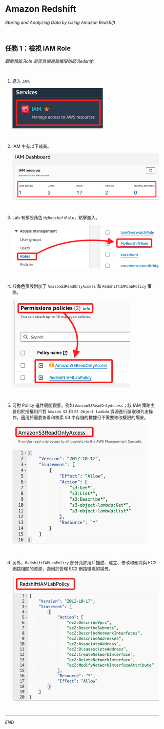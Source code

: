 # Amazon Redshift

_Storing and Analyzing Data by Using Amazon Redshift_

<br>

## 任務 1：檢視 IAM Role

_觀察預設 Role 是否具備適當權限訪問 Redshift_

<br>

1. 進入 `IAM`。

    ![](images/img_02.png)

<br>

2. IAM 中有以下成員。

    ![](images/img_25.png)

<br>

3. Lab 有預設角色 `MyRedshiftRole`，點擊進入。

    ![](images/img_03.png)

<br>

4. 該角色預設附加了 `AmazonS3ReadOnlyAccess` 和 `RedshiftIAMLabPolicy` 策略。

    ![](images/img_04.png)

<br>

5. 可對 Policy 進性展開觀察，例如 `AmazonS3ReadOnlyAccess`；該 IAM 策略主要用於授權用戶對 `Amazon S3` 和 `S3 Object Lambda` 資源進行讀取和列出操作，適用於需要查看和檢索 S3 中存儲的數據但不需要修改權限的場景。

    ![](images/img_26.png)

<br>

6. 另外，`RedshiftIAMLabPolicy` 部分允許用戶描述、建立、修改和刪除與 EC2 網路相關的資源，適用於管理 EC2 網路環境的場景。

    ![](images/img_27.png)

<br>

___

_END_
